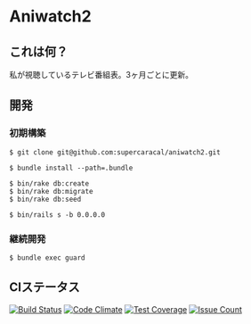 # Aniwatch2

## これは何？

私が視聴しているテレビ番組表。3ヶ月ごとに更新。

## 開発

### 初期構築

```
$ git clone git@github.com:supercaracal/aniwatch2.git
```

```
$ bundle install --path=.bundle
```

```
$ bin/rake db:create
$ bin/rake db:migrate
$ bin/rake db:seed
```

```
$ bin/rails s -b 0.0.0.0
```

### 継続開発

```
$ bundle exec guard
```

## CIステータス

[![Build Status](https://travis-ci.org/supercaracal/aniwatch2.svg?branch=master)](https://travis-ci.org/supercaracal/aniwatch2)
[![Code Climate](https://codeclimate.com/github/supercaracal/aniwatch2/badges/gpa.svg)](https://codeclimate.com/github/supercaracal/aniwatch2)
[![Test Coverage](https://codeclimate.com/github/supercaracal/aniwatch2/badges/coverage.svg)](https://codeclimate.com/github/supercaracal/aniwatch2/coverage)
[![Issue Count](https://codeclimate.com/github/supercaracal/aniwatch2/badges/issue_count.svg)](https://codeclimate.com/github/supercaracal/aniwatch2)
